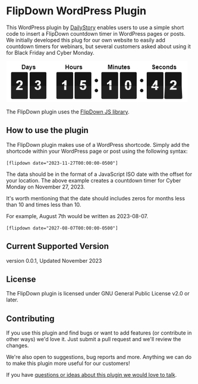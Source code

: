 # FlipDown WordPress Plugin
This WordPress plugin by [DailyStory](https://www.dailystory.com/) enables users to use a simple short code to insert a FlipDown countdown timer in WordPress pages or posts. We initially developed this plug for our own website to easily add countdown timers for webinars, but several customers asked about using it for Black Friday and Cyber Monday.

![FlipDown WordPress Plugin](https://github.com/dailystory/FlipDownPlugin/blob/main/assets/flip_down.png)

The FlipDown plugin uses the [FlipDown JS library](https://github.com/PButcher/flipdown). 

## How to use the plugin
The FlipDown plugin makes use of a WordPress shortcode. Simply add the shortcode within your WordPress page or post using the following syntax:

`[flipdown date="2023-11-27T00:00:00-0500"]`

The data should be in the format of a JavaScript ISO date with the offset for your location. The above example creates a countdown timer for Cyber Monday on November 27, 2023.

It's worth mentioning that the date should includes zeros for months less than 10 and times less than 10. 

For example, August 7th would be written as 2023-08-07.

`[flipdown date="2027-08-07T00:00:00-0500"]`

## Current Supported Version
version 0.0.1, Updated November 2023

## License
The FlipDown plugin is licensed under GNU General Public License v2.0 or later.

## Contributing
If you use this plugin and find bugs or want to add features (or contribute in other ways) we'd love it. Just submit a pull request and we'll review the changes. 

We're also open to suggestions, bug reports and more. Anything we can do to make this plugin more useful for our customers!

If you have [questions or ideas about this plugin we would love to talk](https://www.dailystory.com/contact-us).
